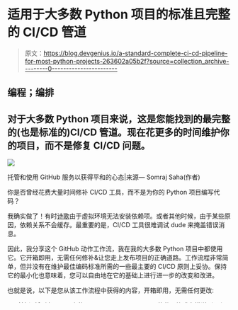 # 适用于大多数 Python 项目的标准且完整的 CI/CD 管道

> 原文：<https://blog.devgenius.io/a-standard-complete-ci-cd-pipeline-for-most-python-projects-263602a05b2f?source=collection_archive---------0----------------------->

## 编程；编排

## 对于大多数 Python 项目来说，这是您能找到的最完整的(也是标准的)CI/CD 管道。现在花更多的时间维护你的项目，而不是修复 CI/CD 问题。

![](img/f6cf062d26b10f303d6026b1aca93f6a.png)

托管和使用 GitHub 服务以获得平和的心态|来源— Somraj Saha(作者)

你是否曾经花费大量时间修补 CI/CD 工具，而不是为你的 Python 项目编写代码？

我确实做了！有时[诗歌](https://python-poetry.org/)由于虚拟环境无法安装依赖项。或者其他时候，由于某些原因，依赖关系不会缓存。最重要的是，CI/CD 工具很难调试 dude 来掩盖错误消息。

因此，我分享这个 GitHub 动作工作流，我在我的大多数 Python 项目中都使用它。它开箱即用，无需任何修补&让您走上发布项目的正确道路。工作流程非常简单，但并没有在维护最佳编码标准所需的一些最主要的 CI/CD 原则上妥协。保持它的最小化也意味着，您可以自由地在它的基础上进行进一步的改变和改进。

也就是说，以下是您从该工作流程中获得的内容，开箱即用，无需任何更改:

*   林挺&将所有 PRs &上的`Pylint`、`Black`、&、`isort`的代码格式化推送到远程存储库。
*   在合并 PR 之前，运行集成测试套件来捕捉任何重大变更。
*   缓存依赖项以加快工作流执行时间。
*   上传覆盖报告到 [CodeCov](https://about.codecov.io/) 用于后续的覆盖报告。

因此，如您所见，该工作流并没有做太多事情，但确保了最低限度的 CI/CD 原则得到遵守。最重要的是，您很快就会看到，您可以在此基础上进行构建。

# 关于工作流程

Python 的包管理场景并不值得称道(**来源**:&[【2】](https://news.ycombinator.com/item?id=10000479))。再加上那些打包问题，由于 virtualenv 的需求，设置 CI/CD 工具也相当复杂(至少在 GitHub Actions 上)。因此，我在互联网上搜索，为 Python 项目找到了最佳的 CI/CD 设置。虽然即时可用的诗歌对于本地开发来说是一个很好的 CLI 工具，但是它并不适合 CI/CD 平台。有了诗歌，你可以管理本地的 virtualenvs，就像从你的终端上发布你的项目一样简单！

但那是体力劳动。作为开发人员，我们经常提交&定期推送至远程存储库。重复的手工任务容易出错，因此增加了 bug 或破坏项目变更的机会。因此，我的目标是在不花费太多时间设置 CI/CD 工具的情况下解决这个问题。

目标是使设置尽可能简单和最小化，但应符合 CI/CD 原则的现代标准。

换句话说，设置应该能够执行林挺和/或格式化任务，运行测试套件，生成覆盖报告，并将报告上传到 CodeCov。这些是任务，设置**应该至少有**。因此，极简主义的原则被铭记在心。

我还假设大多数项目都托管在 GitHub 仓库中，所以设置只对具有 GitHub 动作的**起作用。如果你想使用其他 CI/CD 平台，如[Travis CI](https://www.travis-ci.com/)/[circle CI](https://circleci.com/)，那么你可能会想去别处看看。**

也就是说，您可以将下面共享的代码片段复制到项目的`.github`目录下一个恰当命名的`<NAME-OF-THE-WORKFLOW>.yml`中。例如，我通常将文件命名为`test_suite.yml`。GitHub 可以从那里自动识别你的工作流文件。一旦您将提交推送到远程存储库，工作流就应该启动了。您可以在`https://github.com/<GITHUB-USERNAME>/<PROJECT-NAME>/actions?query=workflow%3A%22Test+Suite%22`访问它。

也就是说，这里是 CI/CD 管道的代码片段。随意复制+粘贴。😉

适合大多数 Python 项目的标准 CI/CD 管道

# 工作流程的简要概述

如果你像我一样不耐烦，想浏览一下这篇文章，你应该知道以下几点:

*   工作流在 PR & push 事件上执行。当有人制作公关时，`Test Suite`工作流就会运行。当您将本地提交推送到远程存储库时，也会发生同样的情况。
*   该工作流由两个作业组成:`linter` & `test`。后者依赖于前者。因此，如果`linter`失败，将跳过`test`的执行。
*   `linter`运行在 Ubuntu 虚拟机上&为林挺&安装`Pylint`、`Black`、`isort`格式化代码。它们也被缓存以减少执行时间。
*   `test`分别运行在一台 MacOS、一台 Ubuntu &一台 Windows VM 与 Python 版本- `3.8` & `3.9`。请注意，这些运行是并行发生的，与彼此的执行状态无关。
*   `test`作业还会缓存&安装存储在`.venv`目录下的 virtualenv。然后用 PyTest 运行测试套件，PyTest 会生成一个`coverage.xml`报告并上传到 CodeCov。

因此，正如您所看到的，即使工作流尽可能保持最小化，它仍然完成了很多任务。事实上，这些任务中的大部分对于保持项目的最低质量标准是必不可少的。

无论如何，在简要概述了工作流的作用之后，让我们更深入地看看每一行代码是为了什么而编写的。下一节将尽可能详细地描述它。

# 对工作流程的深入解释

文件的顶部是`name: Test Suite`键值对。它描述了 GitHub 在其 web UI 中显示的工作流的名称。接下来的一行，`on: [pull_request, push]` pair 描述了应该触发工作流的事件。

`jobs:`部分描述了应该并行运行的不同任务(没有必要，稍后会详细介绍)。作为一个极简主义者，这个工作流程描述了两个工作:a `linter` & a `test`。作业的名称有意保持自描述性。正如前面提到的，当一些代码被推送到存储库或者 PR 被创建时，`linter`执行林挺操作。而`test`作业在推的代码或 PR 中启动一系列测试。

也就是说，每个作业都必须被分配一个操作系统，该操作系统被分配了`runs-on:`关键字。虽然这些[作业并行运行](https://docs.github.com/en/actions/reference/workflow-syntax-for-github-actions#jobsjob_idstrategymax-parallel)，但是它们可以相互依赖。因此，如果相关作业由于某些原因而提前失败，它们也可以在完成之前停止。

现在是有趣的部分。`steps:`键描述了要执行的工作流程/命令。因此，`linter`作业首先执行一个 [Git Checkout](https://github.com/actions/checkout) ，然后在后续步骤中设置一个适当的 Python 版本。

接下来的几个步骤涉及到缓存依赖项以减少工作流执行时间。[动作/缓存](https://github.com/actions/cache)动作加载之前缓存的依赖项。它还使用签名的密钥来标识正确的缓存。

如果依赖项没有从缓存中加载，那么`pip`安装`Black`、`Pylint`、&、`isort`用于林挺。

任务的最后一步是执行前面提到的林挺格式化工具。`Pylint, Black & isort`有合理的缺省值，因此它们的传递没有任何附加的参数。

最后来到`test`工作。你很快就会看到，这份工作在一定程度上反映了上一份`linter`工作。

立即使用`needs:`键，该作业被称为依赖于`linter`作业的完成。因此，`test`不会并行执行，但如果`linter`失败，也不会执行。使用`fail-fast: true`对启用快速失效选项。

除了上述策略之外，该作业还被设置为在具有多个 Python 版本的多个操作系统平台上运行。这是用`matrix:`键设定的，其中`os` & `python-version`有其值。`os` & `python-version`值分别接受 OS&Python 版本的一个数组。

下一行设置工作流应该运行的虚拟环境的默认 shell。

如前所述，每个工作流都必须使用`runs-on`关键字分配一个操作系统来运行。用于`test`任务的`runs-on`键接受一个变量，该变量将遍历在`matrix.os`下设置的每个值。因此，允许工作流为不同的操作系统& Python 版本运行后续步骤的多个实例！

接下来的两个步骤与`linter`开始它的执行过程非常相似，但是有一个警告。基于在`matrix.python-version`下设置的值，每个 OS 实例也将有一个 Python 实例。

现在，工作流使用`[snok/install-poetry](https://github.com/snok/install-poetry)`动作安装诗歌，而不是像在`linter`中那样安装`pip`。它将 poem 配置为在项目目录中设置 virtualenvs，然后可以在下一步中轻松地缓存它。

缓存操作缓存整个 virtualenv，而不是依赖项。因此，只有当缓存的`.venv`没有恢复时，poem 才会安装依赖项。

随后，`.venv`被激活& `pytest`然后运行测试套件。传递给`pytest`的参数确保了调试&的最大详细程度，以根目录中的`.xml`文件格式报告输出。生成的报告然后使用`[codecov/codecov-action](https://github.com/codecov/codecov-action)`将文件上传到 [CodeCov](https://about.codecov.io/) 。

CodeCov 动作接受一个 API 令牌，您必须将它复制并作为一个 [Secret](https://docs.github.com/en/actions/reference/encrypted-secrets) 环境变量传入。CodeCov 令牌可以在`https://codecov.io/gh/<GITHUB-USERNAME>/<PROJECT-NAME>`找到(针对 GitHub 上托管的项目)。最后，在最后，CodeCov 操作被设置为失败，如果它出错。

最辉煌的工作流程并不像听起来那么简单。如果您的项目是开源的，那么生产级软件应该按照以下标准进行彻底的测试和格式化，这就带来了它的复杂性。即便如此，仍然有很大的空间来进一步改进和改变。下一节将探讨如何进一步构建这个工作流。

# 进一步改进的空间

正如其他无数次提到的，管道保持极简，目的是:*为进一步的变化和/或改进留有余地*。

根据个人需求，还可以做出更多的改变/改进。我能想到的一些改进是:

*   启用一个`release`事件，在其中测试、格式化、linted、构建&包，然后用诗歌上传到 PyPi。
*   考虑到可伸缩性，linters 和代码格式化程序可以并行运行，而不是顺序运行。
*   在`release`时标记并更新一个`CHANGELOG.md`文件。

还有很多。可能性是无限的&只受项目和个人维护者需求的限制。

但总而言之，这里分享的代码应该足以满足 GitHub 上的大多数开源 Python 项目。

如果你觉得我错过了什么，那么在[推特](https://twitter.com/Jarmosan)、[电子邮件](mailto:somraj.mle@gmail.com)和/或[上联系我，问我任何事情](https://github.com/Jarmos-san/Jarmos-san/discussions/categories/q-a)。

[**订阅**我的简讯](https://jarmos.ck.page/newsletter) &获取直接发送到您收件箱的个性化内容或文章更新！